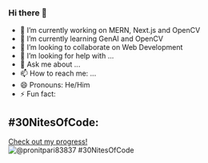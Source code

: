 ### Hi there 👋



- 🔭 I’m currently working on MERN, Next.js and OpenCV
- 🌱 I’m currently learning GenAI and OpenCV
- 👯 I’m looking to collaborate on Web Development
- 🤔 I’m looking for help with ...
- 💬 Ask me about ...
- 📫 How to reach me: ...
- 😄 Pronouns: He/Him
- ⚡ Fun fact: 


## #30NitesOfCode:
  [Check out my progress!](https://www.codedex.io/@pronitpari83837/30-nites-of-code)  
  ![@pronitpari83837 #30NitesOfCode](https://www.codedex.io/api/petStatus?user=pronitpari83837)
